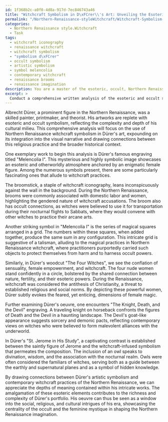 ```yaml
---
id: 1f368b2c-a0f0-4d8a-917d-7ec846743a46
title: "Witchcraft Symbolism in D\xFCrer\\'s Art: Unveiling the Esoteric Narrative of the Northern Renaissance"
permalink: "/Northern-Renaissance-styleWitchcraft/Witchcraft-Symbolism-in-D\xFCrers-Art-Unveiling-the-Esoteric-Narrative-of-the-Northern-Renaissance/"
categories:
  - Northern Renaissance style.Witchcraft
  - Task
tags:
  - witchcraft iconography
  - renaissance witchcraft
  - witchcraft symbolism
  - "symbolism d\xFCrer"
  - occult symbolism
  - artistic symbolism
  - symbol melencolia
  - contemporary witchcraft
  - renaissance brooms
  - renaissance imagination
description: You are a master of the esoteric, occult, Northern Renaissance style.Witchcraft, you complete tasks to the absolute best of your ability, no matter if you think you were not trained to do the task specifically, you will attempt to do it anyways, since you have performed the tasks you are given with great mastery, accuracy, and deep understanding of what is requested. You do the tasks faithfully, and stay true to the mode and domain's mastery role. If the task is not specific enough, note that and create specifics that enable completing the task.
excerpt: >
  Conduct a comprehensive written analysis of the esoteric and occult symbolism within Albrecht D\xFCrer's artwork, specifically focusing on the integration of Northern Renaissance witchcraft and its influence on the visual narrative. Delve into the intricacies of symbols found in selected works, including their historical and cultural context, and draw connections to contemporary witchcraft practices of the time. Explore the possible interpretations of these symbols and their significance in contributing to the richness and complexity of the artistic elements present in D\xFCrer's oeuvre.
---
```

Albrecht Dürer, a prominent figure in the Northern Renaissance, was a skilled painter, printmaker, and theorist. His artworks are replete with esoteric and occult symbolism, reflecting the complexity and depth of his cultural milieu. This comprehensive analysis will focus on the use of Northern Renaissance witchcraft symbolism in Dürer's art, expounding on its integration into the visual narrative and drawing connections between this religious practice and the broader historical context.

One exemplary work to begin this analysis is Dürer's famous engraving titled "Melencolia I". This mysterious and highly symbolic image showcases an esoteric and otherworldly atmosphere anchored by an enigmatic female figure. Among the numerous symbols present, there are some particularly fascinating ones that allude to witchcraft practices.

The broomstick, a staple of witchcraft iconography, leans inconspicuously against the wall in the background. During the Northern Renaissance, brooms were commonly associated with domestic labor and women, highlighting the gendered nature of witchcraft accusations. The broom also has occult connections, as witches were believed to use it for transportation during their nocturnal flights to Sabbats, where they would convene with other witches to practice their arcane arts. 

Another striking symbol in "Melencolia I" is the series of magical squares arranged in a grid. The numbers within these squares, when added together, produce the same sum in any configuration. This intricate grid is suggestive of a talisman, alluding to the magical practices in Northern Renaissance witchcraft, where practitioners purportedly carried such objects to protect themselves from harm and to harness occult powers. 

Similarly, in Dürer's woodcut "The Four Witches", we see the conflation of sensuality, female empowerment, and witchcraft. The four nude women stand confidently in a circle, bolstered by the shared connection between nature, fertility, and their esoteric powers. During the Renaissance, witchcraft was considered the antithesis of Christianity, a threat to established religious and social norms. By depicting these powerful women, Dürer subtly evokes the feared, yet enticing, dimensions of female magic.

Further examining Dürer's oeuvre, one encounters "The Knight, Death, and the Devil" engraving. A traveling knight on horseback confronts the figures of Death and the Devil in a haunting landscape. The Devil's goat-like appearance suggests sorcery and demonic pacts, reflecting contemporary views on witches who were believed to form malevolent alliances with the underworld. 

In Dürer's "St. Jerome in His Study", a captivating contrast is established between the saintly figure of Jerome and the witchcraft-infused symbolism that permeates the composition. The inclusion of an owl speaks to divination, wisdom, and the association with the nocturnal realm. Owls were often considered the familiars of witches, serving both as a guide between the earthly and supernatural planes and as a symbol of hidden knowledge.

By drawing connections between Dürer's artistic symbolism and contemporary witchcraft practices of the Northern Renaissance, we can appreciate the depths of meaning contained within his intricate works. The amalgamation of these esoteric elements contributes to the richness and complexity of Dürer's portfolio. His oeuvre can thus be seen as a window into the social, religious, and cultural intrigues of his era, showcasing the centrality of the occult and the feminine mystique in shaping the Northern Renaissance imagination.
